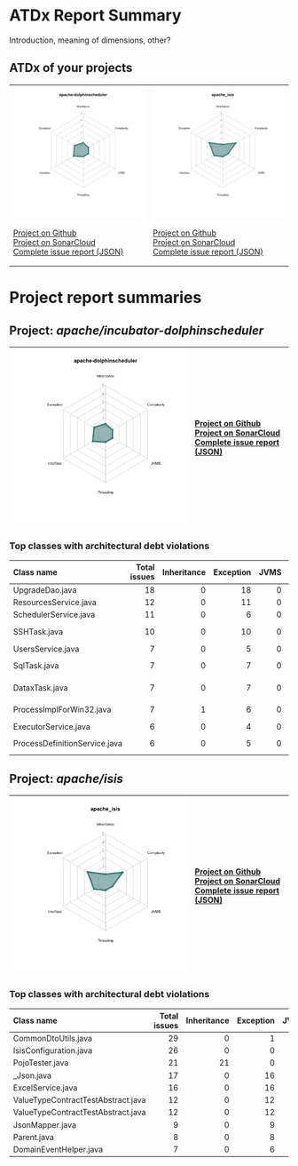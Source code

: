 
# ATDx Report Summary

Introduction, meaning of dimensions, other?

## ATDx of your projects
|||
|-|-|
|<img src="https://github.com/robertoverdecchia/ATDx_report_sandbox/blob/master/plots/apache-dolphinscheduler.jpg"/> <p style="text-align:left">[Project on Github](https://github.com/apache/incubator-dolphinscheduler) <br> [Project on SonarCloud ](https://sonarcloud.io/dashboard?id=apache-dolphinscheduler) <br> [Complete issue report (JSON)](./json/apache-dolphinscheduler.json)</p>|<img src="https://github.com/robertoverdecchia/ATDx_report_sandbox/blob/master/plots/apache_isis.jpg"/> <p style="text-align:left">[Project on Github](https://github.com/apache/isis) <br> [Project on SonarCloud ](https://sonarcloud.io/dashboard?id=apache_isis) <br> [Complete issue report (JSON)](./json/apache_isis.json)</p>
# Project report summaries
## Project: _apache/incubator-dolphinscheduler_
|<img src="https://github.com/robertoverdecchia/ATDx_report_sandbox/blob/master/plots/apache-dolphinscheduler.jpg"/>|<p style="text-align:left">[Project on Github](https://github.com/apache/incubator-dolphinscheduler) <br> [Project on SonarCloud ](https://sonarcloud.io/dashboard?id=apache-dolphinscheduler) <br> [Complete issue report (JSON)](./json/apache-dolphinscheduler.json)</p>
|-|-|
### Top classes with architectural debt violations
| Class name                    |   Total issues |   Inheritance |   Exception |   JVMS |   Interface |   Threading |   Complexity | Fully qualified name                                                                                            |
|:------------------------------|---------------:|--------------:|------------:|-------:|------------:|------------:|-------------:|:----------------------------------------------------------------------------------------------------------------|
| UpgradeDao.java               |             18 |             0 |          18 |      0 |           0 |           0 |            0 | dolphinscheduler-dao/src/main/java/org/apache/dolphinscheduler/dao/upgrade/UpgradeDao.java                      |
| ResourcesService.java         |             12 |             0 |          11 |      0 |           1 |           0 |            0 | dolphinscheduler-api/src/main/java/org/apache/dolphinscheduler/api/service/ResourcesService.java                |
| SchedulerService.java         |             11 |             0 |           6 |      0 |           2 |           0 |            3 | dolphinscheduler-api/src/main/java/org/apache/dolphinscheduler/api/service/SchedulerService.java                |
| SSHTask.java                  |             10 |             0 |          10 |      0 |           0 |           0 |            0 | dolphinscheduler-server/src/main/java/org/apache/dolphinscheduler/server/worker/task/ssh/SSHTask.java           |
| UsersService.java             |              7 |             0 |           5 |      0 |           2 |           0 |            0 | dolphinscheduler-api/src/main/java/org/apache/dolphinscheduler/api/service/UsersService.java                    |
| SqlTask.java                  |              7 |             0 |           7 |      0 |           0 |           0 |            0 | dolphinscheduler-server/src/main/java/org/apache/dolphinscheduler/server/worker/task/sql/SqlTask.java           |
| DataxTask.java                |              7 |             0 |           7 |      0 |           0 |           0 |            0 | dolphinscheduler-server/src/main/java/org/apache/dolphinscheduler/server/worker/task/datax/DataxTask.java       |
| ProcessImplForWin32.java      |              7 |             1 |           6 |      0 |           0 |           0 |            0 | dolphinscheduler-common/src/main/java/org/apache/dolphinscheduler/common/utils/process/ProcessImplForWin32.java |
| ExecutorService.java          |              6 |             0 |           4 |      0 |           2 |           0 |            0 | dolphinscheduler-api/src/main/java/org/apache/dolphinscheduler/api/service/ExecutorService.java                 |
| ProcessDefinitionService.java |              6 |             0 |           5 |      0 |           1 |           0 |            0 | dolphinscheduler-api/src/main/java/org/apache/dolphinscheduler/api/service/ProcessDefinitionService.java        |

## Project: _apache/isis_
|<img src="https://github.com/robertoverdecchia/ATDx_report_sandbox/blob/master/plots/apache_isis.jpg"/>|<p style="text-align:left">[Project on Github](https://github.com/apache/isis) <br> [Project on SonarCloud ](https://sonarcloud.io/dashboard?id=apache_isis) <br> [Complete issue report (JSON)](./json/apache_isis.json)</p>
|-|-|
### Top classes with architectural debt violations
| Class name                         |   Total issues |   Inheritance |   Exception |   JVMS |   Interface |   Threading |   Complexity | Fully qualified name                                                                                                                      |
|:-----------------------------------|---------------:|--------------:|------------:|-------:|------------:|------------:|-------------:|:------------------------------------------------------------------------------------------------------------------------------------------|
| CommonDtoUtils.java                |             29 |             0 |           1 |      0 |           1 |           0 |           27 | api/applib/src/main/java/org/apache/isis/applib/util/schema/CommonDtoUtils.java                                                           |
| IsisConfiguration.java             |             26 |             0 |           0 |      0 |          26 |           0 |            0 | core/config/src/main/java/org/apache/isis/core/config/IsisConfiguration.java                                                              |
| PojoTester.java                    |             21 |            21 |           0 |      0 |           0 |           0 |            0 | testing/unittestsupport/applib/src/main/java/org/apache/isis/testing/unittestsupport/applib/bean/PojoTester.java                          |
| _Json.java                         |             17 |             0 |          16 |      0 |           1 |           0 |            0 | core/commons/src/main/java/org/apache/isis/core/commons/internal/resources/_Json.java                                                     |
| ExcelService.java                  |             16 |             0 |          16 |      0 |           0 |           0 |            0 | subdomains/excel/applib/src/main/java/org/apache/isis/subdomains/excel/applib/dom/ExcelService.java                                       |
| ValueTypeContractTestAbstract.java |             12 |             0 |          12 |      0 |           0 |           0 |            0 | core/internaltestsupport/src/main/java/org/apache/isis/core/internaltestsupport/value/ValueTypeContractTestAbstract.java                  |
| ValueTypeContractTestAbstract.java |             12 |             0 |          12 |      0 |           0 |           0 |            0 | testing/unittestsupport/applib/src/main/java/org/apache/isis/testing/unittestsupport/applib/core/value/ValueTypeContractTestAbstract.java |
| JsonMapper.java                    |              9 |             0 |           9 |      0 |           0 |           0 |            0 | viewers/restfulobjects/applib/src/main/java/org/apache/isis/viewer/restfulobjects/applib/util/JsonMapper.java                             |
| Parent.java                        |              8 |             0 |           8 |      0 |           0 |           0 |            0 | testing/unittestsupport/applib/src/main/java/org/apache/isis/testing/unittestsupport/applib/core/bidir/Parent.java                        |
| DomainEventHelper.java             |              7 |             0 |           6 |      0 |           1 |           0 |            0 | core/metamodel/src/main/java/org/apache/isis/core/metamodel/facets/DomainEventHelper.java                                                 |

